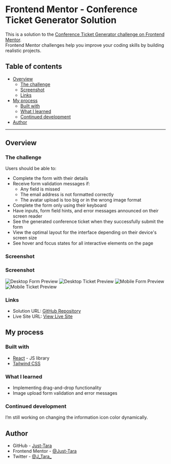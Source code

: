 # Frontend Mentor - Conference Ticket Generator Solution

This is a solution to the [Conference Ticket Generator challenge on Frontend Mentor](https://www.frontendmentor.io/challenges/conference-ticket-generator-oq5gFIU12w).  
Frontend Mentor challenges help you improve your coding skills by building realistic projects. 

## Table of contents

- [Overview](#overview)
  - [The challenge](#the-challenge)
  - [Screenshot](#screenshot)
  - [Links](#links)
- [My process](#my-process)
  - [Built with](#built-with)
  - [What I learned](#what-i-learned)
  - [Continued development](#continued-development)
- [Author](#author)

---

## Overview

### The challenge

Users should be able to:

- Complete the form with their details
- Receive form validation messages if:
  - Any field is missed
  - The email address is not formatted correctly
  - The avatar upload is too big or in the wrong image format
- Complete the form only using their keyboard
- Have inputs, form field hints, and error messages announced on their screen reader
- See the generated conference ticket when they successfully submit the form
- View the optimal layout for the interface depending on their device's screen size
- See hover and focus states for all interactive elements on the page

### Screenshot

### Screenshot

![Desktop Form Preview](./assets/desktop-form-image.png)
![Desktop Ticket Preview](./assets/desktop-ticket-image.png)
![Mobile Form Preview](./assets/mobile-form-image.png)
![Mobile Ticket Preview](./assets/mobile-ticket-image.png)

### Links

- Solution URL: [GitHub Repository](https://github.com/Just-Tara/Conference-ticket-generator)  
- Live Site URL: [View Live Site](https://conference-ticket-generator-brown-ten.vercel.app/)
  

## My process

### Built with

- [React](https://reactjs.org/) - JS library  
- [Tailwind CSS](https://tailwindcss.com/)  

### What I learned

- Implementing drag-and-drop functionality  
- Image upload form validation and error messages  

### Continued development

I’m still working on changing the information icon color dynamically.  

## Author

- GitHub - [Just-Tara](https://github.com/Just-Tara)  
- Frontend Mentor - [@Just-Tara](https://www.frontendmentor.io/profile/Just-Tara)  
- Twitter - [@J_Tara_](https://twitter.com/J_Tara_)
